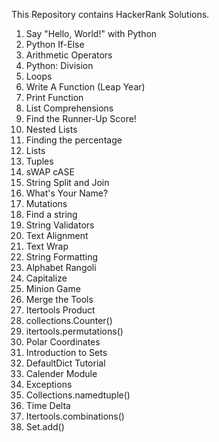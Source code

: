 This Repository contains HackerRank Solutions.

01. Say "Hello, World!" with Python
02. Python If-Else
03. Arithmetic Operators
04. Python: Division
05. Loops
06. Write A Function (Leap Year)
07. Print Function
08. List Comprehensions
09. Find the Runner-Up Score!
10. Nested Lists
11. Finding the percentage
12. Lists
13. Tuples
14. sWAP cASE
15. String Split and Join
16. What's Your Name?
17. Mutations
18. Find a string
19. String Validators
20. Text Alignment
21. Text Wrap
22. String Formatting
23. Alphabet Rangoli
24. Capitalize
25. Minion Game
26. Merge the Tools
27. Itertools Product
28. collections.Counter()
29. itertools.permutations()
30. Polar Coordinates
31. Introduction to Sets
32. DefaultDict Tutorial
33. Calender Module
34. Exceptions
35. Collections.namedtuple()
36. Time Delta
41. Itertools.combinations()
43. Set.add()
